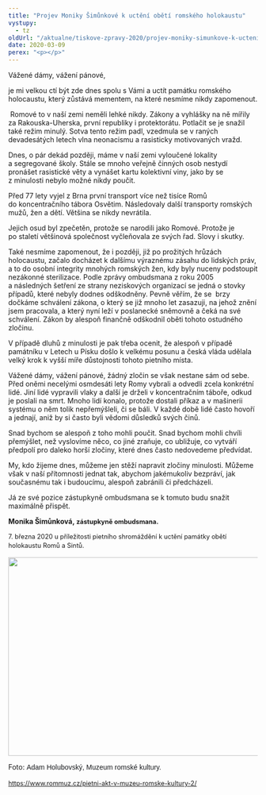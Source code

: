 ```yaml
---
title: "Projev Moniky Šimůnkové k uctění obětí romského holokaustu"
vystupy:
  - tz
oldUrl: "/aktualne/tiskove-zpravy-2020/projev-moniky-simunkove-k-ucteni-obeti-romskeho-holokaustu/"
date: 2020-03-09
perex: "<p></p>"
---
```


<!-- imported from the old website -->

<p>Vážené dámy, vážení pánové,</p><p>je mi velkou ctí být zde dnes spolu s Vámi a uctít památku romského holocaustu, který zůstává mementem, na které nesmíme nikdy zapomenout.</p><p> Romové to v naší zemi neměli lehké nikdy. Zákony a vyhlášky na ně mířily za Rakouska-Uherska, první republiky i protektorátu. Potlačit se je snažil také režim minulý. Sotva tento režim padl, vzedmula se v raných devadesátých letech vlna neonacismu a rasisticky motivovaných vražd.</p><p>Dnes, o pár dekád později, máme v naší zemi vyloučené lokality a segregované školy. Stále se mnoho veřejně činných osob nestydí pronášet rasistické věty a vynášet kartu kolektivní viny, jako by se z minulosti nebylo možné nikdy poučit.</p><p>Před 77 lety vyjel z Brna první transport více než tisíce Romů do koncentračního tábora Osvětim. Následovaly další transporty romských mužů, žen a dětí. Většina se nikdy nevrátila.</p><p>Jejich osud byl zpečetěn, protože se narodili jako Romové. Protože je po staletí většinová společnost vyčleňovala ze svých řad. Slovy i skutky.</p><p>Také nesmíme zapomenout, že i později, již po prožitých hrůzách holocaustu, začalo docházet k dalšímu výraznému zásahu do lidských práv, a to do osobní integrity mnohých romských žen, kdy byly nuceny podstoupit nezákonné sterilizace. Podle zprávy ombudsmana z roku 2005 a následných šetření ze strany neziskových organizací se jedná o stovky případů, které nebyly dodnes odškodněny. Pevně věřím, že se  brzy dočkáme schválení zákona, o který se již mnoho let zasazuji, na jehož znění jsem pracovala, a který nyní leží v poslanecké sněmovně a čeká na své schválení. Zákon by alespoň finančně odškodnil oběti tohoto ostudného zločinu. </p><p>V případě dluhů z minulosti je pak třeba ocenit, že alespoň v případě památníku v Letech u Písku došlo k velkému posunu a česká vláda udělala velký krok k vyšší míře důstojnosti tohoto pietního místa.</p><p>Vážené dámy, vážení pánové, žádný zločin se však nestane sám od sebe. Před oněmi necelými osmdesáti lety Romy vybrali a odvedli zcela konkrétní lidé. Jiní lidé vypravili vlaky a další je drželi v koncentračním táboře, odkud je poslali na smrt. Mnoho lidí konalo, protože dostali příkaz a v mašinerii systému o něm tolik nepřemýšleli, či se báli. V každé době lidé často hovoří a jednají, aniž by si často byli vědomi důsledků svých činů.</p><p>Snad bychom se alespoň z toho mohli poučit. Snad bychom mohli chvíli přemýšlet, než vyslovíme něco, co jiné zraňuje, co ubližuje, co vytváří předpolí pro daleko horší zločiny, které dnes často nedovedeme předvídat. </p><p>My, kdo žijeme dnes, můžeme jen stěží napravit zločiny minulosti. Můžeme však v naší přítomnosti jednat tak, abychom jakémukoliv bezpráví, jak současnému tak i budoucímu, alespoň zabránili či předcházeli.</p><p>Já ze své pozice zástupkyně ombudsmana se k tomuto budu snažit maximálně přispět. </p><p><b>Monika Šimůnková, <span style="font-size: 12.8px;">zástupkyně ombudsmana.</span></b></p><p style="line-height: 17.92px; font-size: 12.8px;">7. března 2020 u příležitosti pietního shromáždění k uctění památky obětí holokaustu Romů a Sintů.</p><p></p><p><img src="/uploads-import/uploads/RTEmagicC_FDig_015_2020_res_57_WEB.jpg.jpg" width="600" height="400" alt="" /></p><p>Foto: <span style="color: rgb(28, 30, 33); font-family: Helvetica, Arial, sans-serif; font-size: 14px;">Adam Holubovský, Muzeum romské kultury.</span><br /><br /><a href="https://www.rommuz.cz/pietni-akt-v-muzeu-romske-kultury-2/" style="font-size: 12.8px;">https://www.rommuz.cz/pietni-akt-v-muzeu-romske-kultury-2/</a></p>
